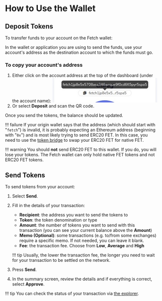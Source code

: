 # How to Use the Wallet

## Deposit Tokens

To transfer funds to your account on the Fetch wallet:

In the wallet or application you are using to send the funds, use your account's address as the destination account to which the funds must go.

### To copy your account's address

1. Either click on the account address at the top of the dashboard (under the account name):
![Copy active account address](../../images/wallet/address_copy.jpg)
2. Or select **Deposit** and scan the QR code.

Once you send the tokens, the balance should be updated.

!!! failure
    If your origin wallet says that the address (which should start with "`fetch`") is invalid, it is probably expecting an Ethereum address (beginning with "`0x`") and is most likely trying to send ERC20 FET. In this case, you need to use the [token bridge](https://token-bridge.fetch.ai/) to swap your ERC20 FET for native FET.

!!! warning
    You should **not** send ERC20 FET to this wallet. If you do, you will lose your tokens. The Fetch wallet can only hold native FET tokens and not ERC20 FET tokens.

## Send Tokens

To send tokens from your account:

1. Select **Send**.
2. Fill in the details of your transaction:
    * **Recipient**: the address you want to send the tokens to
    * **Token**: the token denomination or type
    * **Amount**: the number of tokens you want to send with this transaction (you can see your current balance above the **Amount**)
    * **Memo (Optional)**: some transactions (e.g. to/from some exchanges) require a specific memo. If not needed, you can leave it blank.
    * **Fee**: the transaction fee. Choose from **Low**, **Average** and **High**

    !!! tip
        Usually, the lower the transaction fee, the longer you need to wait for your transaction to be settled on the network.

3. Press **Send**.
4. In the summary screen, review the details and if everything is correct, select **Approve**.

!!! tip
    You can check the status of your transaction via [the explorer](https://explore-fetchhub.fetch.ai).
